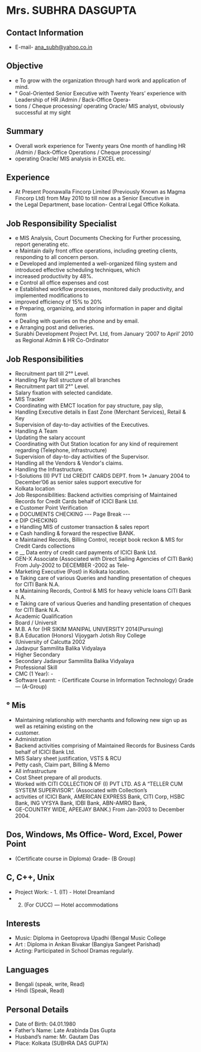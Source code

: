 # Mrs. SUBHRA DASGUPTA

## Contact Information

* E-mail- ana_subh@yahoo.co.in


## Objective

* e To grow with the organization through hard work and application of mind.
* ° Goal-Oriented Senior Executive with Twenty Years’ experience with Leadership of HR /Admin / Back-Office Opera-
* tions / Cheque processing/ operating Oracle/ MIS analyst, obviously successful at my sight


## Summary

* Overall work experience for Twenty years One month of handling HR /Admin / Back-Office Operations / Cheque processing/
* operating Oracle/ MIS analysis in EXCEL etc.


## Experience

* At Present Poonawalla Fincorp Limited (Previously Known as Magma Fincorp Ltd) from May 2010 to till now as a Senior Executive in
* the Legal Department, base location- Central Legal Office Kolkata.


## Job Responsibility Specialist

* e MIS Analysis, Court Documents Checking for Further processing, report generating etc.
* e Maintain daily front office operations, including greeting clients, responding to all concern person.
* e Developed and implemented a well-organized filing system and introduced effective scheduling techniques, which
* increased productivity by 48%.
* e Control all office expenses and cost
* e Established workflow processes, monitored daily productivity, and implemented modifications to
* improved efficiency of 15% to 20%
* e Preparing, organizing, and storing information in paper and digital form
* e Dealing with queries on the phone and by email.
* e Arranging post and deliveries.
* Surabhi Development Project Pvt. Ltd, from January ‘2007 to April’ 2010 as Regional Admin & HR Co-Ordinator


## Job Responsibilities

* Recruitment part till 2°° Level.
* Handling Pay Roll structure of all branches
* Recruitment part till 2°" Level.
* Salary fixation with selected candidate.
* MIS Tracker
* Coordinating with EMCT location for pay structure, pay slip,
* Handling Executive details in East Zone (Merchant Services), Retail & Key
* Supervision of day-to-day activities of the Executives.
* Handling A Team
* Updating the salary account
* Coordinating with Out Station location for any kind of requirement regarding (Telephone, infrastructure)
* Supervision of day-to-day activities of the Supervisor.
* Handling all the Vendors & Vendor's claims.
* Handling the Infrastructure.
* I-Solutions (Il) PVT Ltd CREDIT CARDS DEPT. from 1* January 2004 to December’06 as senior sales support executive for
* Kolkata location
* Job Responsibilities: Backend activities comprising of Maintained Records for Credit Cards behalf of ICICI Bank Ltd.
* e Customer Point Verification
* e DOCUMENTS CHECKING
--- Page Break ---
* e DIP CHECKING
* e Handling MIS of customer transaction & sales report
* e Cash handling & forward the respective BANK.
* e Maintained Records, Billing Control, receipt book reckon & MIS for Credit Cards collections
* e __ Data entry of credit card payments of ICICI Bank Ltd.
* GEN-X Associate (Associated with Direct Sailing Agencies of CITI Bank) From July-2002 to DECEMBER -2002 as Tele-
* Marketing Executive (Post) in Kolkata location.
* e Taking care of various Queries and handling presentation of cheques for CITI Bank N.A.
* e Maintaining Records, Control & MIS for heavy vehicle loans CITI Bank N.A.
* e Taking care of various Queries and handling presentation of cheques for CITI Bank N.A.
* Academic Qualification
* Board / Universit
* M.B. A for (HR SIKIM MANIPAL UNIVERSITY 2014(Pursuing)
* B.A Education (Honors) Vijoygarh Jotish Roy College
* (University of Calcutta 2002
* Jadavpur Sammilita Balika Vidyalaya
* Higher Secondary
* Secondary Jadavpur Sammilita Balika Vidyalaya
* Professional Skill
* CMC (1 Year): -
* Software Learnt: - (Certificate Course in Information Technology) Grade — (A-Group)


## ° Mis

* Maintaining relationship with merchants and following new sign up as well as retaining existing on the
* customer.
* Administration
* Backend activities comprising of Maintained Records for Business Cards behalf of ICICI Bank Ltd.
* MIS Salary sheet justification, VSTS & RCU
* Petty cash, Claim part, Billing & Memo
* All infrastructure
* Cost Sheet prepare of all products.
* Worked with CITI COLLECTION OF (I) PVT LTD. AS A “TELLER CUM SYSTEM SUPERVISOR”. (Associated with Collection’s
* activities of ICICI Bank, AMERICAN EXPRESS Bank, CITI Corp, HSBC Bank, ING VYSYA Bank, IDBI Bank, ABN-AMRO Bank,
* GE-COUNTRY WIDE, APEEJAY BANK.) From Jan-2003 to December 2004.


## Dos, Windows, Ms Office- Word, Excel, Power Point

* (Certificate course in Diploma) Grade- (B Group)


## C, C++, Unix

* Project Work: - 1. (IT) - Hotel Dreamland
* 2. (For CUCC) — Hotel accommodations


## Interests

* Music: Diploma in Geetoprova Upadhi (Bengal Music College
* Art : Diploma in Ankan Bivakar (Bangiya Sangeet Parishad)
* Acting: Participated in School Dramas regularly.


## Languages

* Bengali (speak, write, Read)
* Hindi (Speak, Read)


## Personal Details

* Date of Birth: 04.01.1980
* Father’s Name: Late Arabinda Das Gupta
* Husband’s name: Mr. Gautam Das
* Place: Kolkata (SUBHRA DAS GUPTA)

